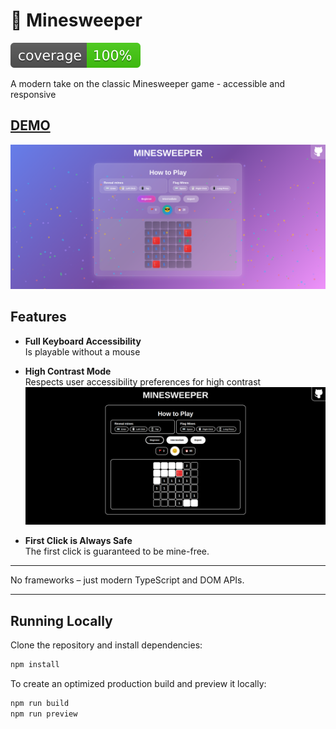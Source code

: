 # 🧨 Minesweeper

![Coverage](badges/coverage.svg)

A modern take on the classic Minesweeper game - accessible and responsive

## [DEMO](https://vladshlianin.github.io/minesweeper/)

![Minesweeper game with confetti on win](images/win.png)

## Features

- **Full Keyboard Accessibility**  
  Is playable without a mouse

- **High Contrast Mode**  
  Respects user accessibility preferences for high contrast
  ![High contrast theme screenshot](images/contrast.png)

- **First Click is Always Safe**  
  The first click is guaranteed to be mine-free.
---

No frameworks – just modern TypeScript and DOM APIs.

---

## Running Locally

Clone the repository and install dependencies:

```bash
npm install
```

To create an optimized production build and preview it locally:

```bash
npm run build
npm run preview
```